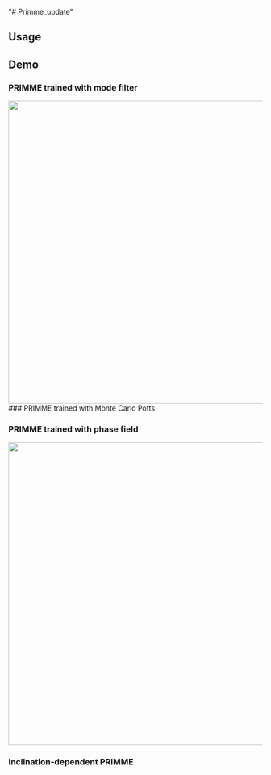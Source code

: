 "# Primme_update" 

## 

## Usage

## Demo
### PRIMME trained with mode filter
<div style="display: flex; justify-content: center; align-items: center;">
  <img src="materials/gaussian.gif" width="600" />
</div>
### PRIMME trained with Monte Carlo Potts

### PRIMME trained with phase field
<div style="display: flex; justify-content: center; align-items: center;">
  <img src="materials/phase_field.gif" width=600" />
</div>

### inclination-dependent PRIMME

